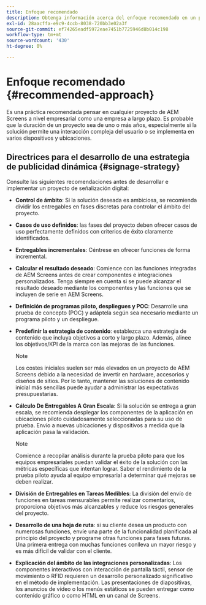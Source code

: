 ```yaml
---
title: Enfoque recomendado
description: Obtenga información acerca del enfoque recomendado en un proyecto de AEM Screens.
exl-id: 28aacffa-e9c9-4ccb-8038-720bb3e02a3f
source-git-commit: ef74265eadf5972eae7451b7725946d8b014c198
workflow-type: tm+mt
source-wordcount: '430'
ht-degree: 0%

---
```


# Enfoque recomendado {#recommended-approach}

Es una práctica recomendada pensar en cualquier proyecto de AEM Screens a nivel empresarial como una empresa a largo plazo. Es probable que la duración de un proyecto sea de uno o más años, especialmente si la solución permite una interacción compleja del usuario o se implementa en varios dispositivos y ubicaciones.

## Directrices para el desarrollo de una estrategia de publicidad dinámica {#signage-strategy}

Consulte las siguientes recomendaciones antes de desarrollar e implementar un proyecto de señalización digital:

* **Control de ámbito**: Si la solución deseada es ambiciosa, se recomienda dividir los entregables en fases discretas para controlar el ámbito del proyecto.

* **Casos de uso definidos**: las fases del proyecto deben ofrecer casos de uso perfectamente definidos con criterios de éxito claramente identificados.

* **Entregables incrementales**: Céntrese en ofrecer funciones de forma incremental.

* **Calcular el resultado deseado**: Comience con las funciones integradas de AEM Screens antes de crear componentes e integraciones personalizados. Tenga siempre en cuenta si se puede alcanzar el resultado deseado mediante los componentes y las funciones que se incluyen de serie en AEM Screens.

* **Definición de programas piloto, despliegues y POC**: Desarrolle una prueba de concepto (POC) y adáptela según sea necesario mediante un programa piloto y un despliegue.

* **Predefinir la estrategia de contenido**: establezca una estrategia de contenido que incluya objetivos a corto y largo plazo. Además, alinee los objetivos/KPI de la marca con las mejoras de las funciones.

  >[!NOTE]
  >
  > Los costes iniciales suelen ser más elevados en un proyecto de AEM Screens debido a la necesidad de invertir en hardware, accesorios y diseños de sitios. Por lo tanto, mantener las soluciones de contenido inicial más sencillas puede ayudar a administrar las expectativas presupuestarias.

* **Cálculo De Entregables A Gran Escala**: Si la solución se entrega a gran escala, se recomienda desplegar los componentes de la aplicación en ubicaciones piloto cuidadosamente seleccionadas para su uso de prueba. Envío a nuevas ubicaciones y dispositivos a medida que la aplicación pasa la validación.

  >[!NOTE]
  >
  > Comience a recopilar análisis durante la prueba piloto para que los equipos empresariales puedan validar el éxito de la solución con las métricas específicas que intentan lograr. Saber el rendimiento de la prueba piloto ayuda al equipo empresarial a determinar qué mejoras se deben realizar.

* **División de Entregables en Tareas Medibles**: La división del envío de funciones en tareas mensurables permite realizar comentarios, proporciona objetivos más alcanzables y reduce los riesgos generales del proyecto.

* **Desarrollo de una hoja de ruta**: si su cliente desea un producto con numerosas funciones, envíe una parte de la funcionalidad planificada al principio del proyecto y programe otras funciones para fases futuras. Una primera entrega con muchas funciones conlleva un mayor riesgo y es más difícil de validar con el cliente.

* **Explicación del ámbito de las integraciones personalizadas**: Los componentes interactivos con interacción de pantalla táctil, sensor de movimiento o RFID requieren un desarrollo personalizado significativo en el método de implementación. Las presentaciones de diapositivas, los anuncios de vídeo o los menús estáticos se pueden entregar como contenido gráfico o como HTML en un canal de Screens.
